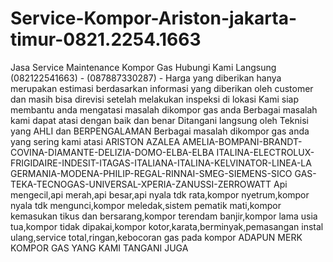 # Service-Kompor-Ariston-jakarta-timur-0821.2254.1663
Jasa Service Maintenance Kompor Gas Hubungi Kami Langsung (082122541663) - (087887330287) - Harga yang diberikan hanya merupakan estimasi berdasarkan informasi yang diberikan oleh customer dan masih bisa direvisi setelah melakukan inspeksi di lokasi Kami siap membantu anda mengatasi masalah dikompor gas anda Berbagai masalah kami dapat atasi dengan baik dan benar Ditangani langsung oleh Teknisi yang AHLI dan BERPENGALAMAN Berbagai masalah dikompor gas anda yang sering kami atasi   ARISTON AZALEA AMELIA-BOMPANI-BRANDT-COVINA-DIAMANTE-DELIZIA-DOMO-ELBA-ELBA ITALINA-ELECTROLUX-FRIGIDAIRE-INDESIT-ITAGAS-ITALIANA-ITALINA-KELVINATOR-LINEA-LA GERMANIA-MODENA-PHILIP-REGAL-RINNAI-SMEG-SIEMENS-SICO GAS-TEKA-TECNOGAS-UNIVERSAL-XPERIA-ZANUSSI-ZERROWATT  Api mengecil,api merah,api besar,api nyala tdk rata,kompor nyetrum,kompor nyala tdk mengunci,kompor meledak,sistem pematik mati,kompor kemasukan tikus dan bersarang,kompor terendam banjir,kompor lama usia tua,kompor tidak dipakai,kompor kotor,karata,berminyak,pemasangan instal ulang,service total,ringan,kebocoran gas pada kompor ADAPUN MERK KOMPOR GAS YANG KAMI TANGANI JUGA  
